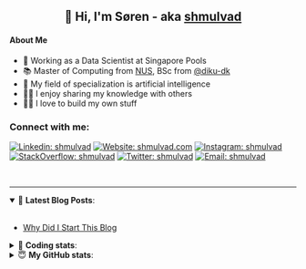 <h2 align="center">
	👋 Hi, I'm Søren - aka <a href="https://shmulvad.com">shmulvad</a>
</h2>

#### About Me
- 🤖 Working as a Data Scientist at Singapore Pools
- 📚 Master of Computing from [NUS], BSc from [@diku-dk]
- 🧠 My field of specialization is artificial intelligence
- 👨‍🏫 I enjoy sharing my knowledge with others
- 👨‍💻 I love to build my own stuff

### Connect with me:

[![Linkedin: shmulvad](https://img.shields.io/badge/shmulvad-blue?style=flat&logo=Linkedin&logoColor=white)][linkedin]
[![Website: shmulvad.com](https://img.shields.io/badge/shmulvad.com-47CCCC?&style=flat&logo=Google-Chrome&logoColor=white)][website]
[![Instagram: shmulvad](https://img.shields.io/badge/-@shmulvad-purple?style=flat&logo=Instagram&logoColor=white)][instagram]
[![StackOverflow: shmulvad](https://img.shields.io/badge/shmulvad-FE7A16?style=flat&logo=stack-overflow&logoColor=white)][stackOverflow]
[![Twitter: shmulvad](https://img.shields.io/badge/@shmulvad-1ca0f1?style=flat&logo=twitter&logoColor=white)][twitter]
[![Email: shmulvad](https://img.shields.io/badge/shmulvad-D14836?style=flat&logo=gmail&logoColor=white)][mail]

<br />

---

<details open>
 <summary>📕 <b>Latest Blog Posts</b>: </summary>

<br>

<!-- BLOG-POST-LIST:START -->
- [Why Did I Start This Blog](https://shmulvad.com/blog/why-did-start-this-blog)
<!-- BLOG-POST-LIST:END -->

</details>

<!-- --- -->

<details>
 <summary>🤖 <b>Coding stats</b>: </summary>

<br>

NOTE: Doesn't track coding at work or work done in environments such as Jupyter Notebooks.

<!--START_SECTION:waka-->
![Code Time](http://img.shields.io/badge/Code%20Time-2%2C362%20hrs%2050%20mins-blue)

**I'm a Night 🦉** 

```text
🌞 Morning                433 commits         ██░░░░░░░░░░░░░░░░░░░░░░░   09.27 % 
🌆 Daytime                1220 commits        ███████░░░░░░░░░░░░░░░░░░   26.11 % 
🌃 Evening                1908 commits        ██████████░░░░░░░░░░░░░░░   40.83 % 
🌙 Night                  1112 commits        ██████░░░░░░░░░░░░░░░░░░░   23.80 % 
```


📊 **This Week I Spent My Time On** 

```text
💬 Programming Languages: 
Python                   21 hrs 56 mins      ███████████████████░░░░░░   74.78 % 
Other                    5 hrs 3 mins        ████░░░░░░░░░░░░░░░░░░░░░   17.23 % 
Markdown                 39 mins             █░░░░░░░░░░░░░░░░░░░░░░░░   02.25 % 
Text                     25 mins             ░░░░░░░░░░░░░░░░░░░░░░░░░   01.44 % 
TOML                     22 mins             ░░░░░░░░░░░░░░░░░░░░░░░░░   01.27 % 

🔥 Editors: 
VS Code                  24 hrs 19 mins      █████████████████████░░░░   82.91 % 
Zsh                      5 hrs               ████░░░░░░░░░░░░░░░░░░░░░   17.09 % 

🐱‍💻 Projects: 
overvaagning-admin       17 hrs 41 mins      ███████████████░░░░░░░░░░   60.29 % 
company-scrapers         6 hrs 46 mins       ██████░░░░░░░░░░░░░░░░░░░   23.08 % 
km24-core                3 hrs 34 mins       ███░░░░░░░░░░░░░░░░░░░░░░   12.17 % 
search_string            1 hr 6 mins         █░░░░░░░░░░░░░░░░░░░░░░░░   03.80 % 
datapakke-interface      5 mins              ░░░░░░░░░░░░░░░░░░░░░░░░░   00.31 % 
```


 Last Updated on 11/02/2024 18:40:19 UTC
<!--END_SECTION:waka-->

</details>

<!-- --- -->

<details>
 <summary>😇 <b>My GitHub stats</b>: </summary>

<br>

<img align="left" alt="shmulvad's Github Stats" src="https://github-readme-stats.vercel.app/api?username=shmulvad&show_icons=true&hide_border=true" />

</details>



[website]: https://shmulvad.com
[twitter]: https://twitter.com/shmulvad
[linkedin]: https://linkedin.com/in/shmulvad
[instagram]: https://instagram.com/shmulvad
[stackOverflow]: https://stackoverflow.com/users/9248793/shmulvad
[mail]: mailto:shmulvad@gmail.com
[@diku-dk]: https://github.com/diku-dk
[github]: https://github.com/shmulvad
[NUS]: https://www.nus.edu.sg